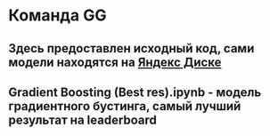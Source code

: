 # Команда GG
## Здесь предоставлен исходный код, сами модели находятся на [Яндекс Диске](https://disk.yandex.ru/d/bdNzksGVsdVhLw)
## Gradient Boosting (Best res).ipynb - модель градиентного бустинга, самый лучший результат на leaderboard
## 
